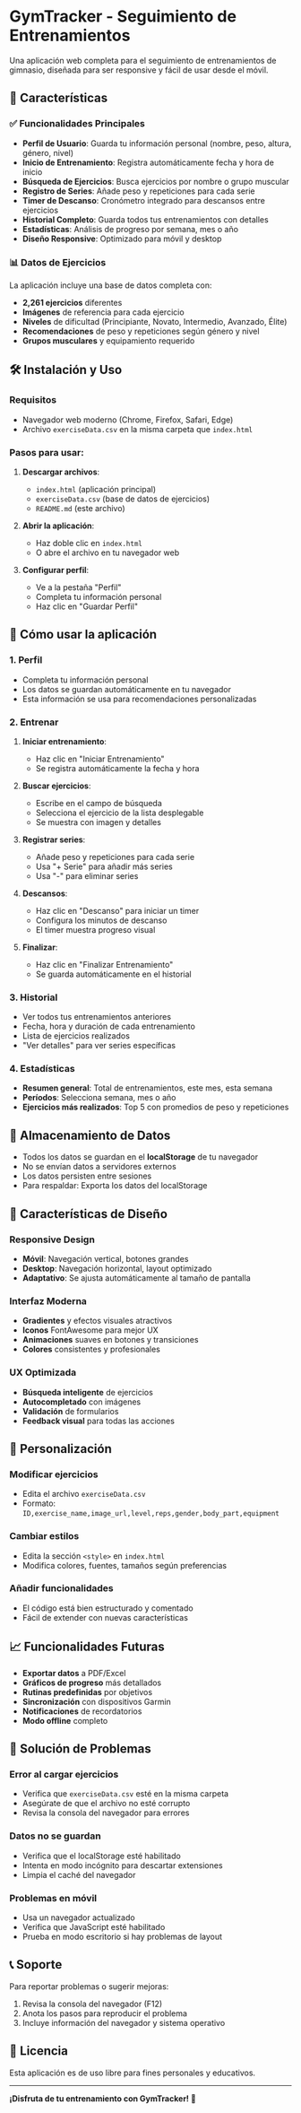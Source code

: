 # GymTracker - Seguimiento de Entrenamientos

Una aplicación web completa para el seguimiento de entrenamientos de gimnasio, diseñada para ser responsive y fácil de usar desde el móvil.

## 🚀 Características

### ✅ Funcionalidades Principales

- **Perfil de Usuario**: Guarda tu información personal (nombre, peso, altura, género, nivel)
- **Inicio de Entrenamiento**: Registra automáticamente fecha y hora de inicio
- **Búsqueda de Ejercicios**: Busca ejercicios por nombre o grupo muscular
- **Registro de Series**: Añade peso y repeticiones para cada serie
- **Timer de Descanso**: Cronómetro integrado para descansos entre ejercicios
- **Historial Completo**: Guarda todos tus entrenamientos con detalles
- **Estadísticas**: Análisis de progreso por semana, mes o año
- **Diseño Responsive**: Optimizado para móvil y desktop

### 📊 Datos de Ejercicios

La aplicación incluye una base de datos completa con:
- **2,261 ejercicios** diferentes
- **Imágenes** de referencia para cada ejercicio
- **Niveles** de dificultad (Principiante, Novato, Intermedio, Avanzado, Élite)
- **Recomendaciones** de peso y repeticiones según género y nivel
- **Grupos musculares** y equipamiento requerido

## 🛠️ Instalación y Uso

### Requisitos
- Navegador web moderno (Chrome, Firefox, Safari, Edge)
- Archivo `exerciseData.csv` en la misma carpeta que `index.html`

### Pasos para usar:

1. **Descargar archivos**:
   - `index.html` (aplicación principal)
   - `exerciseData.csv` (base de datos de ejercicios)
   - `README.md` (este archivo)

2. **Abrir la aplicación**:
   - Haz doble clic en `index.html`
   - O abre el archivo en tu navegador web

3. **Configurar perfil**:
   - Ve a la pestaña "Perfil"
   - Completa tu información personal
   - Haz clic en "Guardar Perfil"

## 📱 Cómo usar la aplicación

### 1. Perfil
- Completa tu información personal
- Los datos se guardan automáticamente en tu navegador
- Esta información se usa para recomendaciones personalizadas

### 2. Entrenar
1. **Iniciar entrenamiento**:
   - Haz clic en "Iniciar Entrenamiento"
   - Se registra automáticamente la fecha y hora

2. **Buscar ejercicios**:
   - Escribe en el campo de búsqueda
   - Selecciona el ejercicio de la lista desplegable
   - Se muestra con imagen y detalles

3. **Registrar series**:
   - Añade peso y repeticiones para cada serie
   - Usa "+ Serie" para añadir más series
   - Usa "-" para eliminar series

4. **Descansos**:
   - Haz clic en "Descanso" para iniciar un timer
   - Configura los minutos de descanso
   - El timer muestra progreso visual

5. **Finalizar**:
   - Haz clic en "Finalizar Entrenamiento"
   - Se guarda automáticamente en el historial

### 3. Historial
- Ver todos tus entrenamientos anteriores
- Fecha, hora y duración de cada entrenamiento
- Lista de ejercicios realizados
- "Ver detalles" para ver series específicas

### 4. Estadísticas
- **Resumen general**: Total de entrenamientos, este mes, esta semana
- **Períodos**: Selecciona semana, mes o año
- **Ejercicios más realizados**: Top 5 con promedios de peso y repeticiones

## 💾 Almacenamiento de Datos

- Todos los datos se guardan en el **localStorage** de tu navegador
- No se envían datos a servidores externos
- Los datos persisten entre sesiones
- Para respaldar: Exporta los datos del localStorage

## 🎨 Características de Diseño

### Responsive Design
- **Móvil**: Navegación vertical, botones grandes
- **Desktop**: Navegación horizontal, layout optimizado
- **Adaptativo**: Se ajusta automáticamente al tamaño de pantalla

### Interfaz Moderna
- **Gradientes** y efectos visuales atractivos
- **Iconos** FontAwesome para mejor UX
- **Animaciones** suaves en botones y transiciones
- **Colores** consistentes y profesionales

### UX Optimizada
- **Búsqueda inteligente** de ejercicios
- **Autocompletado** con imágenes
- **Validación** de formularios
- **Feedback visual** para todas las acciones

## 🔧 Personalización

### Modificar ejercicios
- Edita el archivo `exerciseData.csv`
- Formato: `ID,exercise_name,image_url,level,reps,gender,body_part,equipment`

### Cambiar estilos
- Edita la sección `<style>` en `index.html`
- Modifica colores, fuentes, tamaños según preferencias

### Añadir funcionalidades
- El código está bien estructurado y comentado
- Fácil de extender con nuevas características

## 📈 Funcionalidades Futuras

- **Exportar datos** a PDF/Excel
- **Gráficos de progreso** más detallados
- **Rutinas predefinidas** por objetivos
- **Sincronización** con dispositivos Garmin
- **Notificaciones** de recordatorios
- **Modo offline** completo

## 🐛 Solución de Problemas

### Error al cargar ejercicios
- Verifica que `exerciseData.csv` esté en la misma carpeta
- Asegúrate de que el archivo no esté corrupto
- Revisa la consola del navegador para errores

### Datos no se guardan
- Verifica que el localStorage esté habilitado
- Intenta en modo incógnito para descartar extensiones
- Limpia el caché del navegador

### Problemas en móvil
- Usa un navegador actualizado
- Verifica que JavaScript esté habilitado
- Prueba en modo escritorio si hay problemas de layout

## 📞 Soporte

Para reportar problemas o sugerir mejoras:
1. Revisa la consola del navegador (F12)
2. Anota los pasos para reproducir el problema
3. Incluye información del navegador y sistema operativo

## 📄 Licencia

Esta aplicación es de uso libre para fines personales y educativos.

---

**¡Disfruta de tu entrenamiento con GymTracker! 💪**
